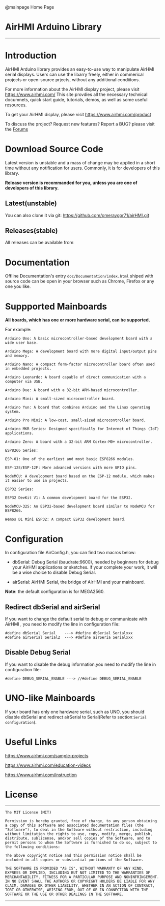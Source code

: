 @mainpage Home Page

# AirHMI Arduino Library

--------------------------------------------------------------------------------

# Introduction

AirHMI Arduino library provides an easy-to-use way to manipulate AirHMI serial
displays. Users can use the libarry freely, either in commerical projects or 
open-source prjects,  without any additional condiitons. 

For more information about the AirHMI display project, please visit 
https://www.airhmi.com/
This site provdies all the necessary technical documnets, quick start guide, 
tutorials, demos, as well as some useful resources.

To get your AirHMI display, please visit 
https://www.airhmi.com/product

To discuss the project?  Request new features?  Report a BUG? please visit the 
[Forums](https://www.airhmi.com/forum)

# Download Source Code 

Latest version is unstable and a mass of change may be applied in a short time 
without any notification for users. Commonly, it is for developers of this 
library. 

**Release version is recommanded for you, unless you are one of developers of this 
library.**


## Latest(unstable)

You can also clone it via git:
	https://github.com/omeraygor71/airHMI.git


## Releases(stable)



All releases can be available from:


# Documentation

Offline Documentation's entry `doc/Documentation/index.html` shiped with source code
can be open in your browser such as Chrome, Firefox or any one you like. 

# Suppported Mainboards

**All boards, which has one or more hardware serial, can be supported.**

For example:

	Arduino Uno: A basic microcontroller-based development board with a wide user base.

	Arduino Mega: A development board with more digital input/output pins and memory.

	Arduino Nano: A compact form-factor microcontroller board often used in embedded projects.

	Arduino Leonardo: A board capable of direct communication with a computer via USB.

	Arduino Due: A board with a 32-bit ARM-based microcontroller.

	Arduino Mini: A small-sized microcontroller board.

	Arduino Yun: A board that combines Arduino and the Linux operating system.

	Arduino Pro Mini: A low-cost, small-sized microcontroller board.

	Arduino MKR Series: Designed specifically for Internet of Things (IoT) applications.

	Arduino Zero: A board with a 32-bit ARM Cortex-M0+ microcontroller.

	ESP8266 Series:

	ESP-01: One of the earliest and most basic ESP8266 modules.
	
	ESP-12E/ESP-12F: More advanced versions with more GPIO pins.
	
	NodeMCU: A development board based on the ESP-12 module, which makes it easier to use in projects.
	
	ESP32 Series:

	ESP32 DevKit V1: A common development board for the ESP32.
	
	NodeMCU-32S: An ESP32-based development board similar to NodeMCU for ESP8266.
	
	Wemos D1 Mini ESP32: A compact ESP32 development board.

# Configuration

In configuration file AirConfig.h, you can find two macros below:

  - dbSerial: Debug Serial (baudrate:9600), needed by beginners for debug your 
    AirHMI applications or sketches. If your complete your work, it will be a 
    wise choice to disable Debug Serial.

  - airSerial: AirHMI Serial, the bridge of AirHMI and your mainboard.

**Note:** the default configuration is for MEGA2560.

## Redirect dbSerial and airSerial

If you want to change the default serial to debug or communicate with AirHMI ,
you need to modify the line in configuration file:

	#define dbSerial Serial    ---> #define dbSerial Serialxxx
    #define airSerial Serial2  ---> #define airSeria Serialxxx

## Disable Debug Serial

If you want to disable the debug information,you need to modify the line in 
configuration file:

    #define DEBUG_SERIAL_ENABLE ---> //#define DEBUG_SERIAL_ENABLE

# UNO-like Mainboards

If your board has only one hardware serial, such as UNO, you should disable 
dbSerial and redirect airSerial to Serial(Refer to section:`Serial configuration`). 

# Useful Links

<https://www.airhmi.com/sample-projects>

<https://www.airhmi.com/education-videos>

<https://www.airhmi.com/instruction>

# License

-------------------------------------------------------------------------------


    The MIT License (MIT) 

    Permission is hereby granted, free of charge, to any person obtaining a copy of this software and associated documentation files (the "Software"), to deal in the Software without restriction, including without limitation the rights to use, copy, modify, merge, publish, distribute, sublicense, and/or sell copies of the Software, and to permit persons to whom the Software is furnished to do so, subject to the following conditions: 
    
    The above copyright notice and this permission notice shall be included in all copies or substantial portions of the Software.
    
    THE SOFTWARE IS PROVIDED "AS IS", WITHOUT WARRANTY OF ANY KIND, EXPRESS OR IMPLIED, INCLUDING BUT NOT LIMITED TO THE WARRANTIES OF MERCHANTABILITY, FITNESS FOR A PARTICULAR PURPOSE AND NONINFRINGEMENT. IN NO EVENT SHALL THE AUTHORS OR COPYRIGHT HOLDERS BE LIABLE FOR ANY CLAIM, DAMAGES OR OTHER LIABILITY, WHETHER IN AN ACTION OF CONTRACT, TORT OR OTHERWISE, ARISING FROM, OUT OF OR IN CONNECTION WITH THE SOFTWARE OR THE USE OR OTHER DEALINGS IN THE SOFTWARE.


-------------------------------------------------------------------------------
